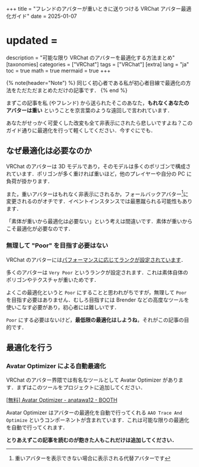 +++
title = "フレンドのアバターが重いときに送りつける VRChat アバター最適化ガイド"
date = 2025-01-07
# updated =
description = "可能な限り VRChat のアバターを最適化する方法まとめ"
[taxonomies]
categories = ["VRChat"]
tags = ["VRChat"]
[extra]
lang = "ja"
toc = true
math = true
mermaid = true
+++

{% note(header="Note") %}
同じく初心者である私が初心者目線で最適化の方法をただただまとめただけの記事です．
{% end %}

まずこの記事を私 (やフレンド) から送られたそこのあなた，**もれなくあなたのアバターは重い** ということを京言葉のような遠回しで言われています．

あなたがせっかく可愛くした改変も全て非表示にされたら悲しいですよね？このガイド通りに最適化を行って軽くしてください．今すぐにでも．

## なぜ最適化は必要なのか

VRChat のアバターは 3D モデルであり，そのモデルは多くのポリゴンで構成されています．ポリゴンが多く重ければ重いほど，他のプレイヤーや自分の PC に負荷が掛かります．

また，重いアバターはもれなく非表示にされるか，フォールバックアバター[^1]に変更されるのがオチです．イベントインスタンスでは最悪蹴られる可能性もあります．

「素体が重いから最適化は必要ない」という考えは間違いです．素体が重いからこそ最適化が必要なのです．

### 無理して "Poor" を目指す必要はない

VRChat のアバターには[パフォーマンスに応じてランクが設定されています](https://creators.vrchat.com/avatars/avatar-performance-ranking-system/)．

多くのアバターは `Very Poor` というランクが設定されます．これは素体自体のポリゴンやテクスチャが重いためです．

よくこの最適化というと `Poor` にすることと思われがちですが，無理して `Poor` を目指す必要はありません．むしろ目指すには Brender などの高度なツールを使いこなす必要があり，初心者には難しいです．

`Poor` にする必要はないけど，**最低限の最適化はしようね**，それがこの記事の目的です．

## 最適化を行う

### Avatar Optimizer による自動最適化

VRChat のアバター界隈では有名なツールとして Avatar Optimizer があります．まずはこのツールをプロジェクトに追加してください．

[\[無料\] Avatar Optimizer - anatawa12 - BOOTH](https://booth.pm/ja/items/4885109)　

Avatar Optimizer はアバターの最適化を自動で行ってくれる `AAO Trace And Optimize` というコンポーネントが含まれています．これは可能な限りの最適化を自動で行ってくれます．

**とりあえずこの記事を読むのが飽きた人もこれだけは追加してください．**



[^1]: 重いアバターを表示できない場合に表示される代替アバターです
